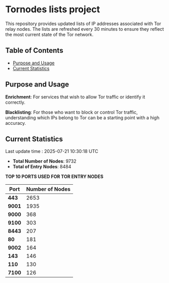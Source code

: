 # Tornodes lists project

This repository provides updated lists of IP addresses associated with Tor relay nodes. The lists are refreshed every 30 minutes to ensure they reflect the most current state of the Tor network.

## Table of Contents

- [Purpose and Usage](#purpose-and-usage)
- [Current Statistics](#current-statistics)


## Purpose and Usage

**Enrichment**: For services that wish to allow Tor traffic or identify it correctly.

**Blacklisting**: For those who want to block or control Tor traffic, understanding which IPs belong to Tor can be a starting point with a high accuracy.

## Current Statistics

Last update time : 2025-07-21 10:30:18 UTC

- **Total Number of Nodes**: 9732
- **Total of Entry Nodes**: 8484

**TOP 10 PORTS USED FOR TOR ENTRY NODES**

| **Port** | **Number of Nodes** |
|------|-----------------|
| **443**   | 2653  |
| **9001**   | 1935  |
| **9000**   | 368  |
| **9100**   | 303  |
| **8443**   | 207  |
| **80**   | 181  |
| **9002**   | 164  |
| **143**   | 146  |
| **110**   | 130  |
| **7100**   | 126  |

